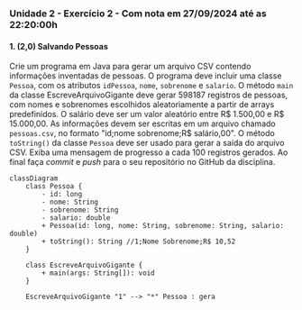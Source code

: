 ### Unidade 2 - Exercício 2 - Com nota em 27/09/2024 até as 22:20:00h

#### 1. (2,0) Salvando Pessoas

Crie um programa em Java para gerar um arquivo CSV contendo informações inventadas de pessoas. O programa deve incluir uma classe `Pessoa`, com os atributos `idPessoa`, `nome`, `sobrenome` e `salario`. O método `main` da classe EscreveArquivoGigante deve gerar 598187 registros de pessoas, com nomes e sobrenomes escolhidos aleatoriamente a partir de arrays predefinidos. O salário deve ser um valor aleatório entre R$ 1.500,00 e R$ 15.000,00. As informações devem ser escritas em um arquivo chamado `pessoas.csv`, no formato "id;nome sobrenome;R$ salário,00". O método `toString()` da classe `Pessoa` deve ser usado para gerar a saída do arquivo CSV. Exiba uma mensagem de progresso a cada 100 registros gerados. Ao final faça _commit_ e _push_ para o seu repositório no GitHub da disciplina.

```mermaid
classDiagram
    class Pessoa {
        - id: long
        - nome: String
        - sobrenome: String
        - salario: double
        + Pessoa(id: long, nome: String, sobrenome: String, salario: double)
        + toString(): String //1;Nome Sobrenome;R$ 10,52
    }

    class EscreveArquivoGigante {
        + main(args: String[]): void
    }

    EscreveArquivoGigante "1" --> "*" Pessoa : gera
```
